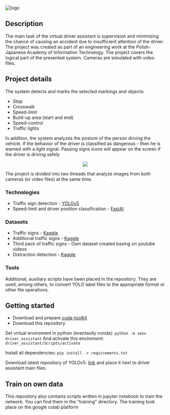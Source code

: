 ![logo](https://i.imgur.com/P4VToJC.png)

## Description

The main task of the virtual driver assistant is supervision and minimizing the chance of causing an accident due to insufficient attention of the driver. 
The project was created as part of an engineering work at the Polish-Japanese Academy of Information Technology. The project covers the logical part of the presented system. Cameras are simulated with video files.

## Project details

The system detects and marks the selected markings and objects:

* Stop
* Crosswalk
* Speed-limit
* Build-up area (start and end)
* Speed-control
* Traffic lights

In addition, the system analyzes the posture of the person driving the vehicle. If the behavior of the driver is classified as dangerous - then he is warned with a light signal. Passing signs icons will appear on the screen if the driver is driving safely

<p align="center">
    <img src = "https://github.com/Tadz1k/virtual-driver-assistant/blob/main/presentation-gif.gif">
</p>

The project is divided into two threads that analyze images from both cameras (or video files) at the same time.

### Technologies

* Traffic sign detection - [YOLOv5](https://github.com/ultralytics/yolov5)
* Speed-limit and driver position classification - [FastAI](https://github.com/fastai/fastai)

### Datasets

* Traffic signs - [Kaggle](https://www.kaggle.com/datasets/valentynsichkar/traffic-signs-dataset-in-yolo-format)
* Additional traffic signs - [Kaggle](https://www.kaggle.com/datasets/kasia12345/polish-traffic-signs-dataset)
* Third pack of traffic signs - Own dataset created basing on youtube videos
* Distraction detection - [Kaggle](https://www.kaggle.com/competitions/state-farm-distracted-driver-detection)

### Tools

Additional, auxiliary scripts have been placed in the repository. They are used, among others, to convert YOLO label files to the appropriate format or other file operations.

## Getting started

* Download and prepare [cuda-toolkit](https://developer.nvidia.com/how-to-cuda-python)
* Download this repository

Set virtual enviroment in python (eventaully conda):
`python -m venv driver_assistant`
And activate this enviroment:
`driver_assistant/Scripts/activate`

Install all dependencies:
`pip install -r requirements.txt`

Download latest repository of YOLOv5: [link](https://github.com/ultralytics/yolov5.git) and place it next to driver assistant main files.

## Train on own data

This repository also contains scripts written in jupyter notebook to train the network. You can find them in the "training" directory. The training took place on the google colab platform
